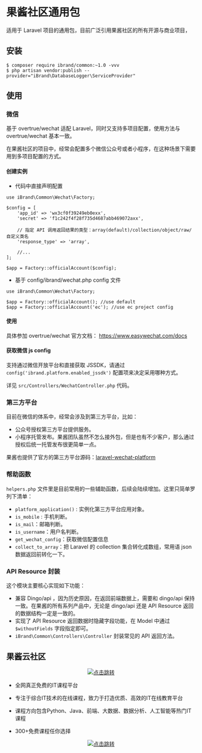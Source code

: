 # 果酱社区通用包

适用于 Laravel 项目的通用包，目前广泛引用果酱社区的所有开源与商业项目，

## 安装

```
$ composer require ibrand/common:~1.0 -vvv
$ php artisan vendor:publish --provider="iBrand\DatabaseLogger\ServiceProvider" 
```

## 使用


### 微信

基于 overtrue/wechat 适配 Laravel，同时又支持多项目配置，使用方法与 overtrue/wechat 基本一致。

在果酱社区的项目中，经常会配置多个微信公众号或者小程序，在这种场景下需要用到多项目配置的方式。


#### 创建实例

- 代码中直接声明配置
```
use iBrand\Common\Wechat\Factory;

$config = [
    'app_id' => 'wx3cf0f39249eb0exx',
    'secret' => 'f1c242f4f28f735d4687abb469072axx',

    // 指定 API 调用返回结果的类型：array(default)/collection/object/raw/自定义类名
    'response_type' => 'array',

    //...
];

$app = Factory::officialAccount($config);
```

- 基于 config/ibrand/wechat.php  config 文件
```
use iBrand\Common\Wechat\Factory;

$app = Factory::officialAccount(); //use default
$app = Factory::officialAccount('ec'); //use ec project config
```

#### 使用

具体参加 overtrue/wechat 官方文档： https://www.easywechat.com/docs

#### 获取微信 js config

支持通过微信开放平台和直接获取 JSSDK，请通过 `config('ibrand.platform.enabled_jssdk')` 配置项来决定采用哪种方式。

详见 `src/Controllers/WechatController.php` 代码。


### 第三方平台

目前在微信的体系中，经常会涉及到第三方平台，比如：

- 公众号授权第三方平台提供服务。
- 小程序托管发布。果酱团队虽然不怎么接外包，但是也有不少客户，那么通过授权后统一托管发布很更简单一点。

果酱也提供了官方的第三方平台源码：[laravel-wechat-platform](https://github.com/guojiangclub/laravel-wechat-platform)


### 帮助函数

`helpers.php` 文件里是目前常用的一些辅助函数，后续会陆续增加。这里只简单罗列下清单：

- `platform_application()` :   实例化第三方平台应用对象。
- `is_mobile` : 手机判断。
- `is_mail`：邮箱判断。
- `is_username`：用户名判断。
- `get_wechat_config`：获取微信配置信息
- `collect_to_array`：把 Laravel 的 collection 集合转化成数组，常用语 json 数据返回前转化一下。

### API Resource 封装

这个模块主要核心实现如下功能：

- 兼容 Dingo/api ，因为历史原因，在返回前端数据上，需要和 dingo/api 保持一致。在果酱的所有系列产品中，无论是 dingo/api 还是 API Resource 返回的数据结构一定是一致的。
- 实现了 API Resource 返回数据时隐藏字段功能，在 Model 中通过 `$withoutFields` 字段指定即可。
- `iBrand\Common\Controllers\Controller` 封装常见的 API 返回方法。

## 果酱云社区

<p align="center">
  <a href="https://guojiang.club/" target="_blank">
    <img src="https://cdn.guojiang.club/image/2022/02/16/wu_1fs0jbco2182g280l1vagm7be6.png" alt="点击跳转"/>
  </a>
</p>



- 全网真正免费的IT课程平台

- 专注于综合IT技术的在线课程，致力于打造优质、高效的IT在线教育平台

- 课程方向包含Python、Java、前端、大数据、数据分析、人工智能等热门IT课程

- 300+免费课程任你选择



<p align="center">
  <a href="https://guojiang.club/" target="_blank">
    <img src="https://cdn.guojiang.club/image/2022/02/16/wu_1fs0l82ae1pq11e431j6n17js1vq76.png" alt="点击跳转"/>
  </a>
</p>